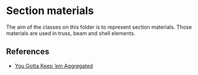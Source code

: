 # Section materials

The aim of the classes on this folder is to represent section materials. Those materials are used in truss, beam and shell elements.


## References

- [You Gotta Keep ’em Aggregated](https://portwooddigital.com/2021/07/04/you-gotta-keep-em-aggregated/)
